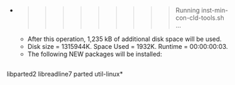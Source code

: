 * >>>>>>>>> Running inst-min-con-cld-tools.sh ...
  * After this operation, 1,235 kB of additional disk space will be used.
  * Disk size = 1315944K. Space Used = 1932K. Runtime = 00:00:00:03.
  * The following NEW packages will be installed:
  ```bash
libparted2 libreadline7 parted util-linux*
  ```
